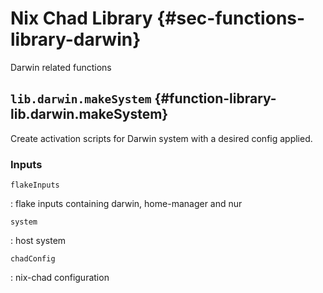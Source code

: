 # Nix Chad Library {#sec-functions-library-darwin}
Darwin related functions

## `lib.darwin.makeSystem` {#function-library-lib.darwin.makeSystem}

Create activation scripts for Darwin system with a desired config applied.

### Inputs

`flakeInputs`

: flake inputs containing darwin, home-manager and nur

`system`

: host system

`chadConfig`

: nix-chad configuration


